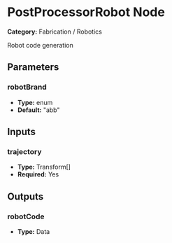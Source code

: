 
# PostProcessorRobot Node

**Category:** Fabrication / Robotics

Robot code generation

## Parameters


### robotBrand
- **Type:** enum
- **Default:** "abb"





## Inputs


### trajectory
- **Type:** Transform[]
- **Required:** Yes



## Outputs


### robotCode
- **Type:** Data




